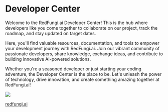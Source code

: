 # Developer Center

Welcome to the RedFungi.ai Developer Center! This is the hub where developers like you come together to collaborate on our project, track the roadmap, and stay updated on target dates.

Here, you'll find valuable resources, documentation, and tools to empower your development journey with RedFungi.ai. Join our vibrant community of passionate developers, share knowledge, exchange ideas, and contribute to building innovative AI-powered solutions.

Whether you're a seasoned developer or just starting your coding adventure, the Developer Center is the place to be. Let's unleash the power of technology, drive innovation, and create something amazing together at RedFungi.ai!

![](https://pbs.twimg.com/profile_banners/1570823532463931392/1682243471/1500x500)

[redfungi.ai](https://redfungi.ai)

<!--

**Here are some ideas to get you started:**

🙋‍♀️ A short introduction - what is your organization all about?
🌈 Contribution guidelines - how can the community get involved?
👩‍💻 Useful resources - where can the community find your docs? Is there anything else the community should know?
🍿 Fun facts - what does your team eat for breakfast?
🧙 Remember, you can do mighty things with the power of [Markdown](https://docs.github.com/github/writing-on-github/getting-started-with-writing-and-formatting-on-github/basic-writing-and-formatting-syntax)
-->
